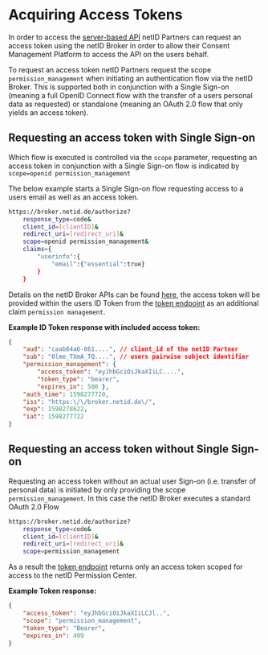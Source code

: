 # Acquiring Access Tokens

In order to access the [server-based API](server-based.md) netID Partners can request an access token using the netID Broker in order to allow their Consent Management Platform to access the API on the users behalf.

To request an access token netID Partners request the scope `permission_management` when initiating an authentication flow via the netID Broker. This is supported both in conjunction with a Single Sign-on (meaning a full OpenID Connect flow with the transfer of a users personal data as requested) or standalone (meaning an OAuth 2.0 flow that only yields an access token).

## Requesting an access token with Single Sign-on

Which flow is executed is controlled via the `scope` parameter, requesting an access token in conjunction with a Single Sign-on flow is indicated by `scope=openid permission_management`

The below example starts a Single Sign-on flow requesting access to a users email as well as an access token.

```bash
https://broker.netid.de/authorize?
    response_type=code&
    client_id=[clientID]&
    redirect_uri=[redirect_uri]&
    scope=openid permission_management&
    claims={
        "userinfo":{
            "email":{"essential":true}
        }
    }
```

Details on the netID Broker APIs can be found [here](/sso/), the access token will be provided within the users ID Token from the [token endpoint](/sso/#token-endpoint) as an additional claim `permission management`.

**Example ID Token response with included access token:**

```json
{
    "aud": "caab84a6-861....", // client_id of the netID Partner
    "sub": "0lme_TXmA_TQ....", // users pairwise subject identifier
    "permission_management": {
        "access_token": "eyJhbGciOiJkaXIiLC....",
        "token_type": "bearer",
        "expires_in": 500 },
    "auth_time": 1598277720,
    "iss": "https:\/\/broker.netid.de\/",
    "exp": 1598278622,
    "iat": 1598277722
}
```

## Requesting an access token without Single Sign-on

Requesting an access token without an actual user Sign-on (i.e. transfer of personal data) is initiated by only providing the scope `permission_management`. In this case the netID Broker executes a standard OAuth 2.0 Flow

```bash
https://broker.netid.de/authorize?
    response_type=code&
    client_id=[clientID]&
    redirect_uri=[redirect_uri]&
    scope=permission_management
```

As a result the [token endpoint](/sso/#token-endpoint) returns only an access token scoped for access to the netID Permission Center.

**Example Token response:**

```json
{
    "access_token": "eyJhbGciOiJkaXIiLCJl..",
    "scope": "permission_management",
    "token_type": "Bearer",
    "expires_in": 499
}
```
